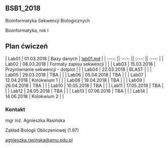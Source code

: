 ## BSB1_2018
Bioinformatyka Sekwencji Biologicznych

Bioinformatyka, rok I

## Plan ćwiczeń


| Lab01 | 01.03.2018 | Bazy danych | [lab01.md](./lab01.md) |
| :---: || :---: || :---: || :---: |
| Lab02	| 08.03.2018 | Formaty zapisu sekwencji  | |
| Lab03	| 15.03.2018 | Przyrównanie sekwencji - dotplot  | |
| Lab04	| 22.03.2018 | BLAST | |
| Lab05	| 29.03.2018 | TBA | |
| Lab06	| 05.04.2018 | TBA | |
| Lab07	| 12.04.2018 | Kolokwium 1 | |
| Lab08	| 19.04.2018 | TBA | |
| Lab09	| 26.04.2018 | TBA | |
| Lab10	| 10.05.2018 | TBA | |
| Lab11	| 17.05.2018 | TBA | |
| Lab12	| 24.05.2018 | TBA | |
| Lab13	| 07.06.2018 | TBA | |
| Lab14	| 14.06.2018 | Kolokwium 2 | |

### Kontakt
mgr inż. Agnieszka Rasińska

Zakład Biologii Obliczeniowej (1.97)

agnieszka.rasinska@amu.edu.pl


